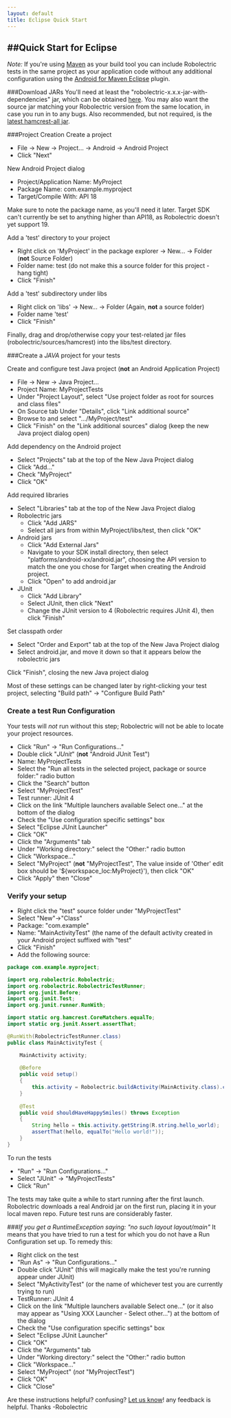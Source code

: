 ```yaml
---
layout: default
title: Eclipse Quick Start
---
```


##Quick Start for Eclipse
--- 

_Note:_ If you're using [Maven](http://maven.apache.org/) as your build tool you can include Robolectric tests in the same project as your application code without any additional configuration using the [Android for Maven Eclipse](http://rgladwell.github.io/m2e-android/) plugin.

###Download JARs
You'll need at least the "robolectric-x.x.x-jar-with-dependencies" jar, which can be obtained [here](/download/). You may also want the source jar matching your Robolectric version from the same location, in case you run in to any bugs. Also recommended, but not required, is the [latest hamcrest-all jar](https://code.google.com/p/hamcrest/downloads/list).
 
###Project Creation
Create a project

* File &rarr; New &rarr; Project... &rarr; Android &rarr; Android Project
* Click "Next"

New Android Project dialog

* Project/Application Name: MyProject
* Package Name: com.example.myproject
* Target/Compile With: API 18

Make sure to note the package name, as you'll need it later. Target SDK can't currently be set to anything higher than API18, as Robolectric doesn't yet support 19.

Add a 'test' directory to your project

* Right click on 'MyProject' in the package explorer &rarr; New... &rarr; Folder (**not** Source Folder)
* Folder name: test (do not make this a source folder for this project - hang tight)
* Click "Finish"

Add a 'test' subdirectory under libs

* Right click on 'libs' &rarr; New... &rarr; Folder (Again, **not** a source folder)
* Folder name 'test' 
* Click "Finish"

Finally, drag and drop/otherwise copy your test-related jar files (robolectric/sources/hamcrest) into the libs/test directory.

###Create a *JAVA* project for your tests

Create and configure test Java project (**not** an Android Application Project)

* File &rarr; New &rarr; Java Project...
* Project Name: MyProjectTests
* Under "Project Layout", select "Use project folder as root for sources and class files"
* On Source tab Under "Details", click "Link additional source"
* Browse to and select ".../MyProject/test"
* Click "Finish" on the "Link additional sources" dialog (keep the new Java project dialog open)

Add dependency on the Android project

* Select "Projects" tab at the top of the New Java Project dialog
* Click "Add..."
* Check "MyProject"
* Click "OK"

Add required libraries

* Select "Libraries" tab at the top of the New Java Project dialog
* Robolectric jars
  * Click "Add JARS"
  * Select all jars from within MyProject/libs/test, then click "OK"
* Android jars
  * Click "Add External Jars"
  * Navigate to your SDK install directory, then select "platforms/android-xx/android.jar", choosing the API version to match the one you chose for Target when creating the Android project.
  * Click "Open" to add android.jar
* JUnit
  * Click "Add Library"
  * Select JUnit, then click "Next"
  * Change the JUnit version to 4 (Robolectric requires JUnit 4), then click "Finish"

Set classpath order

  * Select "Order and Export" tab at the top of the New Java Project dialog
  * Select android.jar, and move it down so that it appears below the robolectric jars

Click "Finish", closing the new Java project dialog

Most of these settings can be changed later by right-clicking your test project, selecting "Build path" &rarr; "Configure Build Path"

### Create a test Run Configuration
Your tests will *not* run without this step; Robolectric will not be able to locate your project resources.

* Click "Run" &rarr; "Run Configurations..."
* Double click "*JUnit*" (**not** "Android JUnit Test")
* Name: MyProjectTests
* Select the "Run all tests in the selected project, package or source folder:" radio button
* Click the "Search" button
* Select "MyProjectTest"
* Test runner: JUnit 4
* Click on the link "Multiple launchers available Select one..." at the bottom of the dialog
* Check the "Use configuration specific settings" box
* Select "Eclipse JUnit Launcher"
* Click "OK"
* Click the "Arguments" tab
* Under "Working directory:" select the "Other:" radio button
* Click "Workspace..."
* Select "MyProject" (**not** "MyProjectTest", The value inside of 'Other' edit box should be '${workspace_loc:MyProject}'), then click "OK"
* Click "Apply" then "Close"

### Verify your setup

* Right click the "test" source folder under "MyProjectTest"
* Select "New"&rarr;"Class"
* Package: "com.example"
* Name: "MainActivityTest" (the name of the default activity created in your Android project suffixed with "test"
* Click "Finish"
* Add the following source:

```java
package com.example.myproject;

import org.robolectric.Robolectric;
import org.robolectric.RobolectricTestRunner;
import org.junit.Before;
import org.junit.Test;
import org.junit.runner.RunWith;

import static org.hamcrest.CoreMatchers.equalTo;
import static org.junit.Assert.assertThat;

@RunWith(RobolectricTestRunner.class)
public class MainActivityTest {

    MainActivity activity;
    
    @Before
    public void setup()
    {
        this.activity = Robolectric.buildActivity(MainActivity.class).create().get();
    }
    
    @Test
    public void shouldHaveHappySmiles() throws Exception 
    {
        String hello = this.activity.getString(R.string.hello_world);
        assertThat(hello, equalTo("Hello world!"));
    }
}
```

To run the tests

* "Run" &rarr; "Run Configurations..."
* Select "JUnit" &rarr; "MyProjectTests"
* Click "Run"

The tests may take quite a while to start running after the first launch. Robolectric downloads a real Android jar on the first run, placing it in your local maven repo. Future test runs are considerably faster.

###*If you get a RuntimeException saying: "no such layout layout/main"*
It means that you have tried to run a test for which you do not have a Run Configuration set up. To remedy this:

* Right click on the test
* "Run As" &rarr; "Run Configurations..."
* Double click "JUnit" (this will magically make the test you're running appear under JUnit)
* Select "MyActivityTest" (or the name of whichever test you are currently trying to run)
* TestRunner: JUnit 4
* Click on the link "Multiple launchers available Select one..." (or it also may appear as "Using XXX Launcher - Select
other...") at the bottom of the dialog
* Check the "Use configuration specific settings" box
* Select "Eclipse JUnit Launcher"
* Click "OK"
* Click the "Arguments" tab
* Under "Working directory:" select the "Other:" radio button
* Click "Workspace..."
* Select "MyProject" (*not* "MyProjectTest")
* Click "OK"
* Click "Close"


Are these instructions helpful? confusing? [Let us know](http://groups.google.com/group/robolectric)! any feedback is helpful. Thanks -Robolectric
